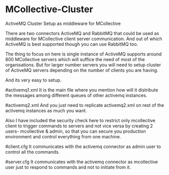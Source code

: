 # MCollective-Cluster

ActiveMQ Cluster Setup as middleware for MCollective

There are two connectors ActiveMQ and RabbitMQ that could be used as middleware for MCollective client server communication.
And out of which ActiveMQ is best supported though you can use RabbitMQ too.

The thing to focus on here is single instance of ActiveMQ supports around 800 MCollective servers which will suffice the need of most of the organisations. But for larger number servers you will need to setup cluster of ActiveMQ servers depending on the number of clients you are having.

And its very easy to setup. 

#activemq1.xml
It is the main file where you mention how will it distribute the messages among different queues of other activemq instances.

#activemq2.xml
And you just need to replicate activemq2.xml on rest of the activemq instances as much you want.

Also I have included the security check here to restrict only mcollective client to trigger commands to servers and not vice versa by creating 2 users- mcollective & admin, so that you can secure you production environment and control everything from one machine.

#client.cfg
It communicates with the activemq connector as admin user to control all the commands.

#server.cfg
It communicates with the activemq connector as mcollective user just to respond to commands and not to initiate from it.
